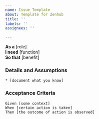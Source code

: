 ```yaml
---
name: Issue Template
about: Template for Zenhub
title: ''
labels: ''
assignees: ''

---
```


**As a** [role]  
**I need** [function]  
**So that** [benefit]  
      
### Details and Assumptions
    * [document what you know]     
 
### Acceptance Criteria     
    Given [some context]
    When [certain action is taken]
    Then [the outcome of action is observed]
